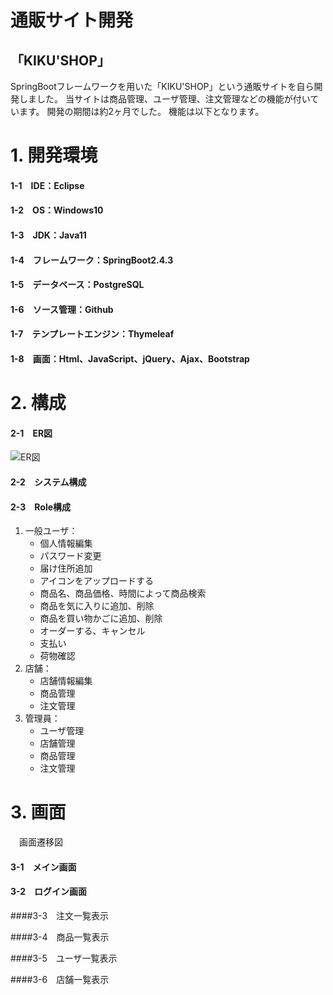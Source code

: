 # 通販サイト開発
## 「KIKU'SHOP」
SpringBootフレームワークを用いた「KIKU'SHOP」という通販サイトを自ら開発しました。
当サイトは商品管理、ユーザ管理、注文管理などの機能が付いています。 開発の期間は約2ヶ月でした。
機能は以下となります。









































# 1. 開発環境
#### 1-1　IDE：Eclipse

#### 1-2　OS：Windows10

#### 1-3　JDK：Java11

#### 1-4　フレームワーク：SpringBoot2.4.3

#### 1-5　データベース：PostgreSQL

#### 1-6　ソース管理：Github

#### 1-7　テンプレートエンジン：Thymeleaf

#### 1-8　画面：Html、JavaScript、jQuery、Ajax、Bootstrap


# 2. 構成
#### 2-1　ER図


![ER図](C:\Users\呉青芳\Desktop\KIKUSHOP\er.png)



#### 2-2　システム構成




#### 2-3　Role構成

1. 一般ユーザ：
     - 個人情報編集
     - パスワード変更
     - 届け住所追加
     - アイコンをアップロードする
     - 商品名、商品価格、時間によって商品検索
     - 商品を気に入りに追加、削除
     - 商品を買い物かごに追加、削除
     - オーダーする、キャンセル
     - 支払い
     - 荷物確認
2. 店舗：
     - 店舗情報編集
     - 商品管理
     - 注文管理
3. 管理員：
     - ユーザ管理
     - 店舗管理
     - 商品管理
     - 注文管理

# 3. 画面
　画面遷移図
　
　
#### 3-1　メイン画面


#### 3-2　ログイン画面


####3-3　注文一覧表示

####3-4　商品一覧表示

####3-5　ユーザ一覧表示

####3-6　店舗一覧表示


